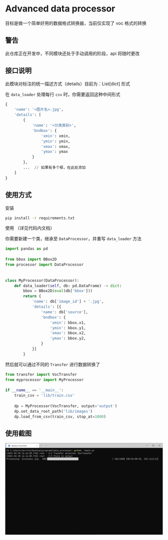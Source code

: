 # Advanced data processor

目标是做一个简单好用的数据格式转换器，当前仅实现了 voc 格式的转换



## 警告

此仓库正在开发中，不同模块还处于手动调用的阶段，api 将随时更改



## 接口说明

此模块对标注的统一描述方式（details）目前为：List[dict] 形式

在 `data_loader` 处理每行 `csv` 时，你需要返回这种中间形式

```python
{
    'name': '<图片名>.jpg',
    'details': [
        {
            'name': '<分类类别>',
            'bndbox': {
                'xmin': xmin,
                'ymin': ymin,
                'xmax': xmax,
                'ymax': ymax
            }
        },
        ...  // 如果有多个框，在此处添加
    ]
}
```





## 使用方式
安装
```bash
pip install -r requirements.txt
```

使用 （详见代码内文档）

你需要新建一个类，继承至 `DataProcessor`，并重写 `data_loader` 方法

```python
import pandas as pd

from bbox import BBox2D
from processor import DataProcessor


class MyProcessor(DataProcessor):
    def data_loader(self, db: pd.DataFrame) -> dict:
        bbox = BBox2D(eval(db['bbox']))
        return {
            'name': db['image_id'] + '.jpg',
            'details': [{
                'name': db['source'],
                'bndbox': {
                    'xmin': bbox.x1,
                    'ymin': bbox.y1,
                    'xmax': bbox.x2,
                    'ymax': bbox.y2,
                }
            }]
        }

```

然后就可以通过不同的 `Transfer` 进行数据转换了

```python
from transfer import VocTransfer
from myprocessor import MyProcessor

if __name__ == '__main__':
    train_csv = 'lib/train.csv'

    dp = MyProcessor(VocTransfer, output='output')
    dp.set_data_root_path('lib/images')
    dp.load_from_csv(train_csv, stop_at=1000)
```



## 使用截图

![screenshot](imgs/screenshot1.png)